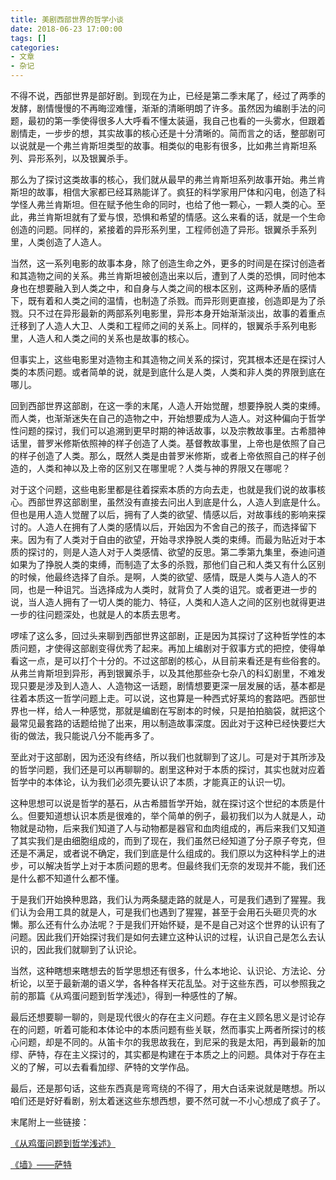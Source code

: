 ```yaml
---
title: 美剧西部世界的哲学小谈
date: 2018-06-23 17:00:00
tags: []
categories: 
- 文章
- 杂记
---
```


不得不说，西部世界是部好剧。到现在为止，已经是第二季末尾了，经过了两季的发酵，剧情慢慢的不再晦涩难懂，渐渐的清晰明朗了许多。虽然因为编剧手法的问题，最初的第一季使得很多人大呼看不懂太装逼，我自己也看的一头雾水，但跟着剧情走，一步步的想，其实故事的核心还是十分清晰的。简而言之的话，整部剧可以说就是一个弗兰肯斯坦类型的故事。相类似的电影有很多，比如弗兰肯斯坦系列、异形系列，以及银翼杀手。

那么为了探讨这类故事的核心，我们就从最早的弗兰肯斯坦系列故事开始。弗兰肯斯坦的故事，相信大家都已经耳熟能详了。疯狂的科学家用尸体和闪电，创造了科学怪人弗兰肯斯坦。但在赋予他生命的同时，也给了他一颗心，一颗人类的心。至此，弗兰肯斯坦就有了爱与恨，恐惧和希望的情感。这么来看的话，就是一个生命创造的问题。同样的，紧接着的异形系列里，工程师创造了异形。银翼杀手系列里，人类创造了人造人。

当然，这一系列电影的故事本身，除了创造生命之外，更多的时间是在探讨创造者和其造物之间的关系。弗兰肯斯坦被创造出来以后，遭到了人类的恐惧，同时他本身也在想要融入到人类之中，和自身与人类之间的根本区别，这两种矛盾的感情下，既有着和人类之间的温情，也制造了杀戮。而异形则更直接，创造即是为了杀戮。只不过在异形最新的两部系列电影里，异形本身开始渐渐淡出，故事的着重点迁移到了人造人大卫、人类和工程师之间的关系上。同样的，银翼杀手系列电影里，人造人和人类之间的关系也是故事的核心。

但事实上，这些电影里对造物主和其造物之间关系的探讨，究其根本还是在探讨人类的本质问题。或者简单的说，就是到底什么是人类，人类和非人类的界限到底在哪儿。

回到西部世界这部剧，在这一季的末尾，人造人开始觉醒，想要挣脱人类的束缚。而人类，也渐渐迷失在自己的造物之中，开始想要成为人造人。对这种偏向于哲学性问题的探讨，我们可以追溯到更早时期的神话故事，以及宗教故事里。古希腊神话里，普罗米修斯依照神的样子创造了人类。基督教故事里，上帝也是依照了自己的样子创造了人类。那么，既然人类是由普罗米修斯，或者上帝依照自己的样子创造的，人类和神以及上帝的区别又在哪里呢？人类与神的界限又在哪呢？

对于这个问题，这些电影里都是往着探索本质的方向去走，也就是我们说的故事核心。西部世界这部剧里，虽然没有直接去问出人到底是什么，人造人到底是什么。但也是用人造人觉醒了以后，拥有了人类的欲望、情感以后，对故事线的影响来探讨的。人造人在拥有了人类的感情以后，开始因为不舍自己的孩子，而选择留下来。因为有了人类对于自由的欲望，开始寻求挣脱人类的束缚。而最为贴近对于本质的探讨的，则是人造人对于人类感情、欲望的反思。第二季第九集里，泰迪问道如果为了挣脱人类的束缚，而制造了太多的杀戮，那他们自己和人类又有什么区别的时候，他最终选择了自杀。是啊，人类的欲望、感情，既是人类与人造人的不同，也是一种诅咒。当选择成为人类时，就背负了人类的诅咒。或者更进一步的说，当人造人拥有了一切人类的能力、特征，人类和人造人之间的区别也就得更进一步的往问题深处，也就是人的本质去思考。

啰嗦了这么多，回过头来聊到西部世界这部剧，正是因为其探讨了这种哲学性的本质问题，才使得这部剧变得优秀了起来。再加上编剧对于叙事方式的把控，使得单看这一点，是可以打个十分的。不过这部剧的核心，从目前来看还是有些俗套的。从弗兰肯斯坦到异形，再到银翼杀手，以及其他那些杂七杂八的科幻剧里，不难发现只要是涉及到人造人、人造物这一话题，剧情想要更深一层发展的话，基本都是往着本质这一哲学问题上走。可以说，这也算是一种西式好莱坞的套路吧。西部世界也一样，给人一种感觉，那就是编剧在写剧本的时候，只是拍拍脑袋，就把这个最常见最套路的话题给抛了出来，用以制造故事深度。因此对于这种已经快要烂大街的做法，我只能说八分不能再多了。

至此对于这部剧，因为还没有终结，所以我们也就聊到了这儿。可是对于其所涉及的哲学问题，我们还是可以再聊聊的。剧里这种对于本质的探讨，其实也就对应着哲学中的本体论，认为我们必须先要认识了本质，才能真正的认识一切。

这种思想可以说是哲学的基石，从古希腊哲学开始，就在探讨这个世纪的本质是什么。但要知道想认识本质是很难的，举个简单的例子，最初我们以为人就是人，动物就是动物，后来我们知道了人与动物都是器官和血肉组成的，再后来我们又知道了其实我们是由细胞组成的，而到了现在，我们虽然已经知道了分子原子夸克，但还是不满足，或者说不确定，我们到底是什么组成的。我们原以为这种科学上的进步，可以解决哲学上对于本质问题的思考。但最终我们无奈的发现并不能，我们还是什么都不知道什么都不懂。

于是我们开始换种思路，我们认为两条腿走路的就是人，可是我们遇到了猩猩。我们认为会用工具的就是人，可是我们也遇到了猩猩，甚至于会用石头砸贝壳的水懒。那么还有什么办法呢？于是我们开始怀疑，是不是自己对这个世界的认识有了问题。因此我们开始探讨我们是如何去建立这种认识的过程，认识自己是怎么去认识的，因此我们就聊到了认识论。

当然，这种瞎想来瞎想去的哲学思想还有很多，什么本地论、认识论、方法论、分析论，以至于最新潮的语义学，各种各样天花乱坠。对于这些东西，可以参照我之前的那篇《从鸡蛋问题到哲学浅述》，得到一种感性的了解。

最后还想要聊一聊的，则是现代很火的存在主义问题。存在主义顾名思义是讨论存在的问题，听着可能和本体论中的本质问题有些关联，然而事实上两者所探讨的核心问题，却是不同的。从笛卡尔的我思故我在，到尼采的我是太阳，再到最新的加缪、萨特，存在主义探讨的，其实都是构建在于本质之上的问题。具体对于存在主义的了解，可以去看看加缪、萨特的文学作品。

最后，还是那句话，这些东西真是弯弯绕的不得了，用大白话来说就是瞎想。所以咱们还是好好看剧，别太着迷这些东想西想，要不然可就一不小心想成了疯子了。

末尾附上一些链接：

[《从鸡蛋问题到哲学浅述》]()

[《墙》——萨特]()
